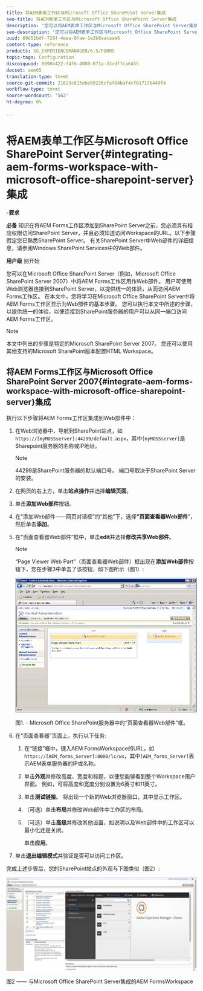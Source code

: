 ```yaml
---
title: 将AEM表单工作区与Microsoft Office SharePoint Server集成
seo-title: 将AEM表单工作区与Microsoft Office SharePoint Server集成
description: '您可以将AEM表单工作区与Microsoft Office SharePoint Server集成。 '
seo-description: '您可以将AEM表单工作区与Microsoft Office SharePoint Server集成。 '
uuid: 69d51bdf-729f-4eea-8fae-1e2b8aacaae6
content-type: reference
products: SG_EXPERIENCEMANAGER/6.5/FORMS
topic-tags: Configuration
discoiquuid: 8990b422-f4f6-4080-871a-33cdf7ca6455
docset: aem65
translation-type: tm+mt
source-git-commit: 21623c615ebe69226cfaf84baf4cfb1717b449f4
workflow-type: tm+mt
source-wordcount: '562'
ht-degree: 0%

---
```



# 将AEM表单工作区与Microsoft Office SharePoint Server{#integrating-aem-forms-workspace-with-microsoft-office-sharepoint-server}集成

**-要求**

**必备**
知识在将AEM Forms工作区添加到SharePoint Server之前，您必须具有相应权限访问SharePoint Server，并且必须知道访问Workspace的URL。以下步骤假定您已熟悉SharePoint Server。 有关SharePoint Server中Web部件的详细信息，请参阅Windows SharePoint Services中的Web部件。

**用户级**
别开始

您可以在Microsoft Office SharePoint Server（例如，Microsoft Office SharePoint Server 2007）中将AEM Forms工作区用作Web部件。 用户可使用Web浏览器连接到SharePoint Server，以提供统一的体验，从而访问AEM Forms工作区。 在本文中，您将学习在Microsoft Office SharePoint Server中将AEM Forms工作区显示为Web部件的基本步骤。 您可以执行本文中所述的步骤，以提供统一的体验，以便连接到SharePoint服务器的用户可以从同一端口访问AEM Forms工作区。

>[!NOTE]
>
>本文中列出的步骤是特定的Microsoft SharePoint Server 2007。 您还可以使用其他支持的Microsoft SharePoint版本配置HTML Workspace。

## 将AEM Forms工作区与Microsoft Office SharePoint Server 2007{#integrate-aem-forms-workspace-with-microsoft-office-sharepoint-server}集成

执行以下步骤将AEM Forms工作区集成到Web部件中：

1. 在Web浏览器中，导航到SharePoint站点，如`https://[myMOSSserver]:44299/default.aspx`，其中`[myMOSSserver]`是Sharepoint服务器的名称或IP地址。

   >[!NOTE]
   >
   >44299是SharePoint服务器的默认端口号。 端口号取决于SharePoint Server的安装。

1. 在网页的右上方，单击&#x200B;**站点操作**&#x200B;并选择&#x200B;**编辑页面**。
1. 单击&#x200B;**添加Web部件**&#x200B;按钮。
1. 在“添加Web部件——网页对话框”的“其他”下，选择&#x200B;**“页面查看器Web部件**”，然后单击&#x200B;**添加**。
1. 在“页面查看器Web部件”框中，单击&#x200B;**edit**&#x200B;并选择&#x200B;**修改共享Web部件**。

   >[!NOTE]
   >
   >“Page Viewer Web Part”（页面查看器Web部件）框出现在&#x200B;**添加Web部件**&#x200B;按钮下，您在步骤3中单击了该按钮，如下图所示（图1）:

   ![Microsoft Office SharePoint服务器中的“页面查看器Web部件”框。](assets/page-viewer-web-part-box-in-microsoft-office-sharepoint-server.png)

   图1. - Microsoft Office SharePoint服务器中的“页面查看器Web部件”框。

1. 在“页面查看器”页面上，执行以下任务:

   1. 在“链接”框中，键入AEM FormsWorkspace的URL，如`https://[AEM_forms_Server]:8080/lc/ws`，其中`[AEM_forms_Server]`表示AEM表单服务器的IP或名称。
   1. 单击&#x200B;**外观**&#x200B;并修改高度、宽度和标题，以便您能够看到整个Workspace用户界面。 例如，可将高度和宽度分别设置为6英寸和11英寸。
   1. 单击&#x200B;**测试链接**。 将出现一个新的Web浏览器窗口，其中显示工作区。
   1. （可选）单击&#x200B;**布局**&#x200B;并修改Web部件中工作区的布局。
   1. （可选）单击&#x200B;**高级**&#x200B;并修改其他设置，如说明以及Web部件中的工作区可以最小化还是关闭。

      单击&#x200B;**应用**。

1. 单击&#x200B;**退出编辑模式**&#x200B;并验证是否可以访问工作区。

完成上述步骤后，您的SharePoint站点的外观与下图类似（图2）:

![AEM Forms工作区与Microsoft Office SharePoint Server集成](assets/aem-forms-workspace.jpg)

图2 —— 与Microsoft Office SharePoint Server集成的AEM FormsWorkspace

